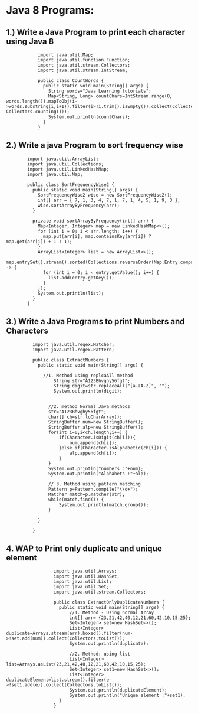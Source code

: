 # Java 8 Programs:
## 1.) Write a Java Program to print each character using Java 8
                import java.util.Map;
                import java.util.function.Function;
                import java.util.stream.Collectors;
                import java.util.stream.IntStream;

                public class CountWords {
                  public static void main(String[] args) {
                    String words="Java Learning tutorials";
                    Map<String, Long> countChars=IntStream.range(0, words.length()).mapToObj(i- >words.substring(i,i+1)).filter(i>!i.trim().isEmpty()).collect(Collectors.groupingBy(Function.identity(), Collectors.counting()));
                    System.out.println(countChars);
                  }
                }

## 2.) Write a java Program to sort frequency wise
            import java.util.ArrayList;
            import java.util.Collections;
            import java.util.LinkedHashMap;
            import java.util.Map;

            public class SortFrequencyWise2 {
              public static void main(String[] args) {
                SortFrequencyWise2 wise = new SortFrequencyWise2();
                int[] arr = { 7, 1, 3, 4, 7, 1, 7, 1, 4, 5, 1, 9, 3 };
                wise.sortArrayByFrequency(arr);
              }

              private void sortArrayByFrequency(int[] arr) {
                Map<Integer, Integer> map = new LinkedHashMap<>();
                for (int i = 0; i < arr.length; i++) {
                  map.put(arr[i], map.containsKey(arr[i]) ? map.get(arr[i]) + 1 : 1);
                }
                ArrayList<Integer> list = new ArrayList<>();
                map.entrySet().stream().sorted(Collections.reverseOrder(Map.Entry.comparingByValue())).forEach(entry -> {
                  for (int i = 0; i < entry.getValue(); i++) {
                    list.add(entry.getKey());
                  }
                });
                System.out.println(list);
              }
            }
## 3.) Write a Java Programs to print Numbers and Characters
              import java.util.regex.Matcher;
              import java.util.regex.Pattern;
              
              public class ExtractNumbers {
              	public static void main(String[] args) {
              
                  //1. Method using replcaAll method
              		  String str="A123Bhvghy56fgt"; 
              		  String digit=str.replaceAll("[a-zA-Z]", "");
              		  System.out.println(digit);
              		 
              		
              		//2. method Normal Java methods 
              		str="A123Bhvghy56fgt";
              		char[] ch=str.toCharArray();
              		StringBuffer num=new StringBuffer();
              		StringBuffer alp=new StringBuffer();
              		for(int i=0;i<ch.length;i++) {
              			if(Character.isDigit(ch[i])){
              				num.append(ch[i]);
              			}else if(Character.isAlphabetic(ch[i])) {
              				alp.append(ch[i]);
              			}
              		}
              		System.out.println("numbers :"+num);
              		System.out.println("Alphabets :"+alp);
              		
              		// 3. Method using pattern matching
              		Pattern p=Pattern.compile("\\d+");
              		Matcher match=p.matcher(str);
              		while(match.find()) {
              			System.out.println(match.group());
              		}
              		
              	}
              
              }

## 4. WAP to Print only duplicate and unique element
                      import java.util.Arrays;
                      import java.util.HashSet;
                      import java.util.List;
                      import java.util.Set;
                      import java.util.stream.Collectors;
                      
                      public class ExtractOnlyDuplicateNumbers {
                      	public static void main(String[] args) {
                      		//1. Method - Using normal Array
                      		int[] arr= {23,21,42,40,12,21,60,42,10,15,25};
                      		Set<Integer> set=new HashSet<>();
                      		List<Integer> duplicate=Arrays.stream(arr).boxed().filter(num->!set.add(num)).collect(Collectors.toList());
                      		System.out.println(duplicate);
                      		
                      		//2. Method: using list
                      		List<Integer> list=Arrays.asList(23,21,42,40,12,21,60,42,10,15,25);
                      		Set<Integer> set1=new HashSet<>();
                      		List<Integer> duplicateElement=list.stream().filter(e->!set1.add(e)).collect(Collectors.toList());
                      		System.out.println(duplicateElement);
                      		System.out.println("Unique element :"+set1);
                      	}
                      }

